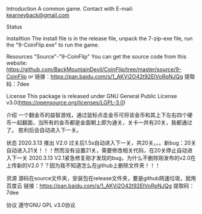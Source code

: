 Introduction
A common game.
Contact with E-mail: kearneyback@gmail.com


Status

Installtion
The install file is in the release file, unpack the 7-zip-exe file, run the "9-CoinFlip.exe" to run the game.

Resources
"Source"-"9-CoinFlip"
You can get the source code from this website:
https://github.com/BackMountainDevil/CoinFlip/tree/master/source/9-CoinFlip
or
链接：https://pan.baidu.com/s/1_AKVj2O42t92EIVoRpNJQg 
提取码：7dee

License
This package is released under GNU General Public License v3.0(https://opensource.org/licenses/LGPL-3.0)

介绍
一个翻金币的益智游戏，通过鼠标点击金币可将该金币和其上下左右四个硬币一起翻面，当所有的金币都是金面朝上即为通关，关卡一共有20关，我都通过了。
胜利后会自动进入下一关。

状态
2020.3.13 推出 V2.0 过关后1.5s自动进入下一关，共20关。。。新bug：20关自动进入21关！！！然而没有设置21关，需要修改相关代码，在20关停止自动进入下一关
2020.3.13 V2.1紧急修复刚才发现的bug，为什么不删除刚发布的v2.0在上传新的V2.0？？因为我不知道怎么在github上删除文件夹！！！

资源
源码在source文件夹，安装包在release文件夹，要是github网速垃圾，就用百度云
链接：https://pan.baidu.com/s/1_AKVj2O42t92EIVoRpNJQg 
提取码：7dee

协议
遵守GNU GPL v3.0协议
